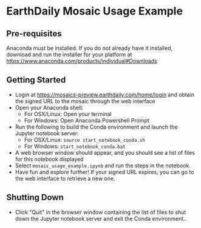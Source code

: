 # EarthDaily Mosaic Usage Example

## Pre-requisites
Anaconda must be installed. If you do not already have it installed, download and run the installer for your platform at https://www.anaconda.com/products/individual#Downloads

## Getting Started
- Login at https://mosaics-preview.earthdaily.com/home/login and obtain the signed URL to the mosaic through the web interface
- Open your Anaconda shell: 
  - For OSX/Linux: Open your terminal
  - For Windows: Open Anaconda Powershell Prompt
- Run the following to build the Conda environment and launch the Jupyter notebook server: 
  - For OSX/Linux: `source start_notebook_conda.sh`
  - For Windows: `start_notebook_conda.bat`
- A web browser window should appear, and you should see a list of files for this notebook displayed
- Select `mosaic_usage_example.ipynb` and run the steps in the notebook. 
- Have fun and explore further! If your signed URL expires, you can go to the web interface to retrieve a new one. 

## Shutting Down 
- Click "Quit" in the browser window containing the list of files to shut down the Jupyter notebook server and exit the Conda environment.. 
